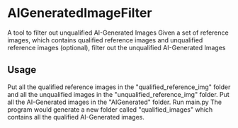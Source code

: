 # AIGeneratedImageFilter
A tool to filter out unqualified AI-Generated Images
Given a set of reference images, which contains qualified reference images and unqualified reference images (optional), filter out the unqualified AI-Generated Images

## Usage
Put all the qualified reference images in the "qualified_reference_img" folder and all the unqualified images in the "unqualified_reference_img" folder. Put all the AI-Generated images in the "AIGenerated" folder.
Run main.py
The program would generate a new folder called "qualified_images" which contains all the qualified AI-Generated images.
